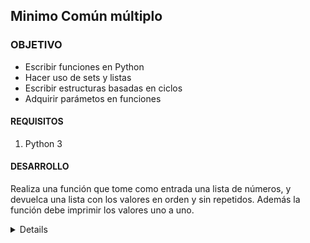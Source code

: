  

	
## Minimo Común múltiplo

### OBJETIVO 

- Escribir funciones en Python
- Hacer uso de sets y listas
- Escribir estructuras basadas en ciclos
- Adquirir parámetos en funciones


#### REQUISITOS 

1. Python 3

#### DESARROLLO

Realiza una función que tome como entrada una lista de números, y devuelca una lista con los valores en orden y sin repetidos. Además la función debe imprimir los valores uno a uno.
<details>
	def borra_repetidos (lista):
		
		sin_repetir = set(lista)
		lista2 = list(sin_repetir)
		for elemento in lista2:
			print(elemento)
		return lista2

	lista = borra_repetidos([0,2,3,1,2,3])
	print(lista)

</details> 

